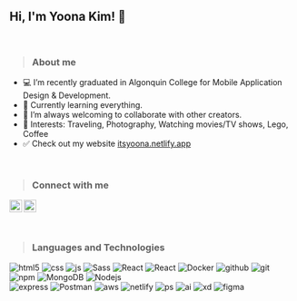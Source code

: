 ## Hi, I'm Yoona Kim! 👋

<br/>

> ### About me
- 💻 I’m recently graduated in Algonquin College for Mobile Application Design & Development.  
- 🌱 Currently learning everything. 
- 👯 I’m always welcoming to collaborate with other creators. 
- 💬 Interests: Traveling, Photography, Watching movies/TV shows, Lego, Coffee 
- ✅ Check out my website <a href="https://itsyoona.netlify.app">itsyoona.netlify.app</a>

<br/>

> ### Connect with me
<p>
  <a href="mailto:itsyoona.dev@gmail.com">
    <img align="left" alt="Yoona's Github" width="22px" src="https://cdn.jsdelivr.net/npm/simple-icons@v3/icons/gmail.svg" />
  </a>
  <a href="https://www.linkedin.com/in/itsyoona/">
    <img align="left" alt="Yoona's Linkdein" width="22px" src="https://cdn.jsdelivr.net/npm/simple-icons@v3/icons/linkedin.svg" />
  </a>
<!--   <a href="https://instagram.com/__yoonak/">
    <img align="left" alt="Yoona's Instagram" width="22px" src="https://cdn.jsdelivr.net/npm/simple-icons@v3/icons/instagram.svg" />
  </a> -->
<!--   <a href="https://www.facebook.com/imyoonak/">
    <img align="left" alt="Yoona's Facebook" width="22px" src="https://cdn.jsdelivr.net/npm/simple-icons@v3/icons/facebook.svg" />
  </a> -->
</p>

<br/>
<br/>
<br/>

> ### Languages and Technologies
<p>
  <img alt="html5" src="https://img.shields.io/badge/-HTML5-E34F26?style=flat-square&logo=html5&logoColor=white" />
  <img alt="css" src="https://img.shields.io/badge/-CSS3-2965f1?style=flat-square&logo=css3&logoColor=ffffff" />
  <img alt="js" src="https://img.shields.io/badge/-JavaScript-F0DB4F?style=flat-square&logo=javascript&logoColor=ffffff" />
  <img alt="Sass" src="https://img.shields.io/badge/-Sass-CC6699?style=flat-square&logo=sass&logoColor=white" />
  <img alt="React" src="https://img.shields.io/badge/-React-45b8d8?style=flat-square&logo=react&logoColor=white" />
   <img alt="React" src="https://img.shields.io/badge/-ReactNative-45b8e8?style=flat-square&logo=react&logoColor=white" />
  <img alt="Docker" src="https://img.shields.io/badge/-Docker-46a2f1?style=flat-square&logo=docker&logoColor=white" />
  <img alt="github" src="https://img.shields.io/badge/-GitHub-211F1F?style=flat-square&logo=github&logoColor=ffffff" />
  <img alt="git" src="https://img.shields.io/badge/-Git-F05032?style=flat-square&logo=git&logoColor=white" />
  <img alt="npm" src="https://img.shields.io/badge/-NPM-CB3837?style=flat-square&logo=npm&logoColor=white" />
  <img alt="MongoDB" src="https://img.shields.io/badge/-MongoDB-13aa52?style=flat-square&logo=mongodb&logoColor=white" />
  <img alt="Nodejs" src="https://img.shields.io/badge/-Nodejs-43853d?style=flat-square&logo=Node.js&logoColor=white" />
    <br>
  <img alt="express" src="https://img.shields.io/badge/express.js-%23404d59.svg?style=flat-square&logo=express&logoColor=%2361DAFB" />
  <img alt="Postman" src="https://img.shields.io/badge/Postman-FF6C37?style=flat-square&logo=postman&logoColor=red" />
  <img alt="aws" src="https://img.shields.io/badge/-AWS-FF9900?style=flat-square&logo=amazon-aws&logoColor=ffffff" />
  <img alt="netlify" src="https://img.shields.io/badge/-Netlify-00AD9F?style=flat-square&logo=netlify&logoColor=ffffff" />
  <img alt="ps" src="https://img.shields.io/badge/adobephotoshop-%2331A8FF.svg?style=flat-square&logo=adobephotoshop&logoColor=white" />
  <img alt="ai" src="https://img.shields.io/badge/adobeillustrator-%23FF9A00.svg?style=flat-square&logo=adobeillustrator&logoColor=white" />
  <img alt="xd" src="https://img.shields.io/badge/adobexd-%23FF26BE.svg?style=flat-square&logo=adobexd&logoColor=white" />
  <img alt="figma" src="https://img.shields.io/badge/figma-%23F24E1E.svg?style=flat-square&logo=figma&logoColor=white" />
</p>
